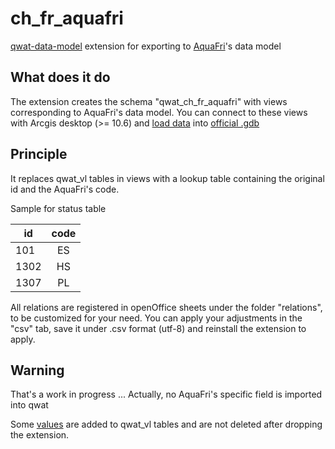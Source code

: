 # ch_fr_aquafri
[qwat-data-model](https://github.com/qwat/qwat-data-model) extension for exporting to [AquaFri](http://www.fr.ch/saav/fr/pub/securite_alimentaire/eau_potable/aquafri_print.cfm)'s data model

## What does it do

The extension creates the schema "qwat_ch_fr_aquafri" with views corresponding to AquaFri's data model. 
You can connect to these views with Arcgis desktop (>= 10.6) and [load data](http://desktop.arcgis.com/fr/arcmap/10.3/manage-data/geodatabases/loading-data-in-arccatalog.htm) into [official .gdb](http://www.fr.ch/saav/files/zip1/modo_g_t_95.gdb.zip) 

## Principle

It replaces qwat_vl tables in views with a lookup table containing the original id and the AquaFri's code.

Sample for status table

| id        | code          | 
| ------------- |:-------------:|
| 101      | ES |
| 1302     | HS     |
| 1307 | PL     |

All relations are registered in openOffice sheets under the folder "relations", to be customized for your need. 
You can apply your adjustments in the "csv" tab, save it under .csv format (utf-8) and reinstall the extension to apply. 

## Warning
That's a work in progress ...
Actually, no AquaFri's specific field is imported into qwat

Some [values](https://github.com/nliaudat/ch_fr_aquafri/tree/master/values) are added to qwat_vl tables and are not deleted after dropping the extension.
